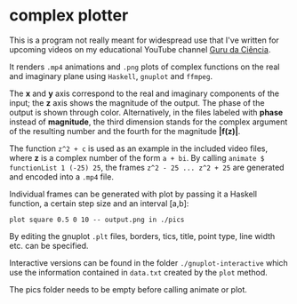 # complex plotter

This is a program not really meant for widespread use that I've written for upcoming videos on my educational YouTube channel [Guru da Ciência](https://youtube.com/danielpetri).

It renders `.mp4` animations and `.png` plots of complex functions on the real and imaginary plane using `Haskell`, `gnuplot` and `ffmpeg`.

The <b>x</b> and <b>y</b> axis correspond to the real and imaginary components of the input; the <b>z</b> axis shows the magnitude of the output. The phase of the output is shown through color.
Alternatively, in the files labeled with <b>phase</b> instead of <b>magnitude</b>, the third dimension stands for the complex argument of the resulting number and the fourth for the magnitude <b>|f(z)|</b>.

The function `z^2 + c` is used as an example in the included video files, where <b>z</b> is a complex number of the form `a + bi`. By calling `animate $ functionList 1 (-25) 25`,
the frames `z^2 - 25 ... z^2 + 25` are generated and encoded into a `.mp4` file.

Individual frames can be generated with plot by passing it a Haskell function, a certain step size and an interval [a,b]:

`plot square 0.5 0 10 -- output.png in ./pics`

By editing the gnuplot `.plt` files, borders, tics, title, point type, line width etc. can be specified.

Interactive versions can be found in the folder `./gnuplot-interactive` which use the information contained in `data.txt` created by the `plot` method.

The pics folder needs to be empty before calling animate or plot.
